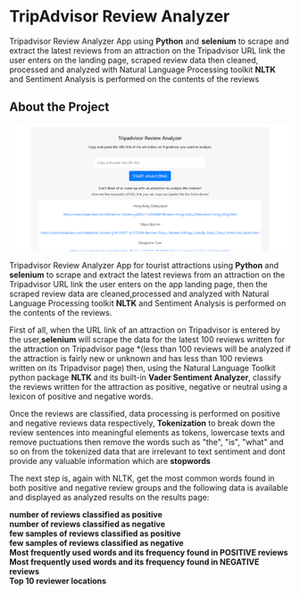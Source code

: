 # TripAdvisor Review Analyzer

Tripadvisor Review Analyzer App using <strong>Python</strong> and <strong>selenium</strong> to scrape and extract the latest reviews from an attraction on the Tripadvisor URL link the user enters on the landing page,
scraped review data then cleaned, processed and analyzed with Natural Language Processing toolkit <strong>NLTK</strong> and Sentiment Analysis is performed on the contents of the reviews

## About the Project

![About the Project](images/appscreenshot.png)

Tripadvisor Review Analyzer App for tourist attractions using <strong>Python</strong> and <strong>selenium</strong> to scrape and extract the latest reviews from an attraction on the Tripadvisor URL link the user enters on the app landing page, then the scraped review data are cleaned,processed and analyzed with Natural Language Processing toolkit <strong>NLTK</strong> and Sentiment Analysis is performed on the contents of the reviews.

First of all, when the URL link of an attraction on Tripadvisor is entered by the user,<strong>selenium</strong> will scrape the data for the latest 100 reviews written for the attraction on Tripadvisor page *(less than 100 reviews will be analyzed if the attraction is fairly new or unknown and has less than 100 reviews written on its Tripadvisor page) then, using the Natural Language Toolkit python package <strong>NLTK</strong> and its built-in <strong>Vader Sentiment Analyzer</strong>, classify the reviews written for the attraction as positive, negative or neutral using a lexicon of positive and negative words.

Once the reviews are classified, data processing is performed on positive and negative reviews data
respectively, <strong>Tokenization</strong> to break down the review sentences into meaningful elements as tokens, lowercase texts and remove puctuations then remove the words such as "the",
"is", "what" and so on from the tokenized data that are irrelevant to text sentiment and dont
provide any valuable information which are <strong>stopwords</strong>

The next step is, again with NLTK, get the most common words found in both positive and negative review
groups and the following data is available and displayed as analyzed results on the results page:
       
<strong>number of reviews classified as positive</strong><br>
<strong>number of reviews classified as negative</strong><br>
<strong>few samples of reviews classified as positive</strong><br>
<strong>few samples of reviews classified as negative</strong><br>
<strong>Most frequently used words and its frequency found in POSITIVE reviews</strong><br>
<strong>Most frequently used words and its frequency found in NEGATIVE reviews</strong><br>
<strong>Top 10 reviewer locations</strong>



